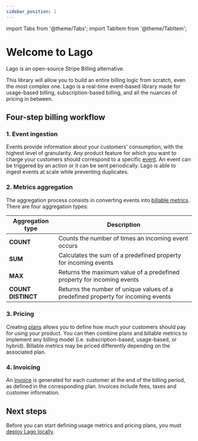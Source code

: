 ```yaml
---
sidebar_position: 1
---
```


import Tabs from '@theme/Tabs';
import TabItem from '@theme/TabItem';


# Welcome to Lago
Lago is an open-source Stripe Billing alternative.

This library will allow you to build an entire billing logic from scratch, even the most complex one. Lago is a real-time event-based library made for usage-based billing, subscription-based billing, and all the nuances of pricing in between.

## Four-step billing workflow

### 1. Event ingestion
Events provide information about your customers' consumption, with the highest level of granularity. Any product feature for which you want to charge your customers should correspond to a specific [event](./ingesting-events). An event can be triggered by an action or it can be sent periodically. Lago is able to ingest events at scale while preventing duplicates.

### 2. Metrics aggregation
The aggregation process consists in converting events into [billable metrics](./billable-metrics/overview). There are four aggregation types:

| Aggregation type   | Description                                                                      |
| ------------------ | -------------------------------------------------------------------------------- |
| **COUNT**          | Counts the number of times an incoming event occurs                              |
| **SUM**            | Calculates the sum of a predefined property for incoming events                  |
| **MAX**            | Returns the maximum value of a predefined property for incoming events           |
| **COUNT DISTINCT** | Returns the number of unique values of a predefined property for incoming events |

### 3. Pricing
Creating [plans](./plans/overview) allows you to define how much your customers should pay for using your product. You can then combine plans and billable metrics to implement any billing model (i.e. subscription-based, usage-based, or hybrid). Billable metrics may be priced differently depending on the associated plan.

### 4. Invoicing
An [invoice](./invoicing/overview) is generated for each customer at the end of the billing period, as defined in the corresponding plan. Invoices include fees, taxes and customer information.

## Next steps
Before you can start defining usage metrics and pricing plans, you must [deploy Lago locally](./self-hosting/docker).